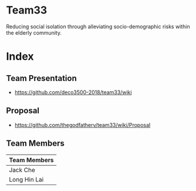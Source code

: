 # Team33

Reducing social isolation through alleviating socio-demographic risks within the elderly community.

# Index
## Team Presentation
* https://github.com/deco3500-2018/team33/wiki

## Proposal

* https://github.com/thegodfatherv/team33/wiki/Proposal

## Team Members


|        Team     Members       |
| ----------------------------- |
|    Jack Che   |  Hernan Ocana |
| Long Hin Lai  | Kelvin Chung  |


